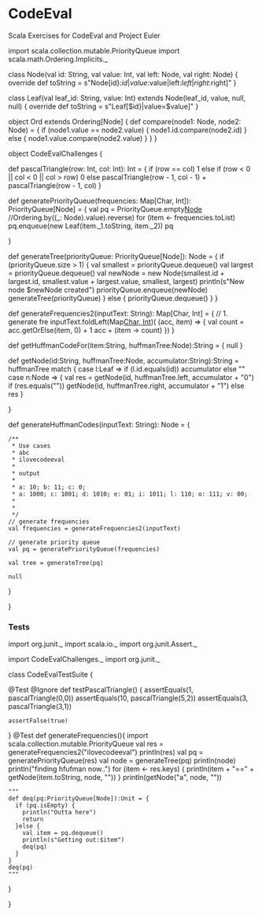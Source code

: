 # CodeEval
Scala Exercises for CodeEval and Project Euler

import scala.collection.mutable.PriorityQueue
import scala.math.Ordering.Implicits._

class Node(val id: String, val value: Int, val left: Node, val right: Node) {
  override def toString = s"Node[id}:$id|value:$value|left:$left|right:$right]"
}

class Leaf(val leaf_id: String, value: Int) extends Node(leaf_id, value, null, null) {
  override def toString = s"Leaf[$id}|value=$value]"
}

object Ord extends Ordering[Node] {
  def compare(node1: Node, node2: Node) = {
    if (node1.value == node2.value) {
      node1.id.compare(node2.id)
    } else {
      node1.value.compare(node2.value)
    }
  }
}

object CodeEvalChallenges {

  def pascalTriangle(row: Int, col: Int): Int = {
    if (row == col) 1
    else if (row < 0 || col < 0 || col > row) 0
    else pascalTriangle(row - 1, col - 1) + pascalTriangle(row - 1, col)
  }

  def generatePriorityQueue(frequencies: Map[Char, Int]): PriorityQueue[Node] = {
    val pq = PriorityQueue.empty[Node](Ord.reverse)
      //Ordering.by((_: Node).value).reverse)
    for (item <- frequencies.toList)
      pq.enqueue(new Leaf(item._1.toString, item._2))
    pq

  }

  def generateTree(priorityQueue: PriorityQueue[Node]): Node = {
    if (priorityQueue.size > 1) {
      val smallest = priorityQueue.dequeue()
      val largest = priorityQueue.dequeue()
      val newNode = new Node(smallest.id + largest.id,
        smallest.value + largest.value, smallest, largest)
      println(s"New node $newNode created")
      priorityQueue.enqueue(newNode)
      generateTree(priorityQueue)
    } else {
      priorityQueue.dequeue()
    }
  }

  def generateFrequencies2(inputText: String): Map[Char, Int] = {
    // 1. generate fre
    inputText.foldLeft(Map[Char, Int]())(
      (acc, item) => {
        val count = acc.getOrElse(item, 0) + 1
        acc + (item -> count)
      })
  }

  def getHuffmanCodeFor(item:String, huffmanTree:Node):String = {
    null
  }
  
  def getNode(id:String, huffmanTree:Node, accumulator:String):String = huffmanTree match {
    case l:Leaf => if (l.id.equals(id)) accumulator else ""
    case n:Node => 
          { 
            val res = getNode(id, huffmanTree.left, accumulator + "0")
           if (res.equals("")) getNode(id, huffmanTree.right, accumulator + "1")
           else res
          }
    
  }
  
  
  def generateHuffmanCodes(inputText: String): Node = {

    /**
     * Use cases
     * abc
     * ilovecodeeval
     *
     * output
     *
     * a: 10; b: 11; c: 0;
     * a: 1000; c: 1001; d: 1010; e: 01; i: 1011; l: 110; o: 111; v: 00;
     *
     *
     */
    // generate frequencies
    val frequencies = generateFrequencies2(inputText)

    // generate priority queue
    val pq = generatePriorityQueue(frequencies)

    val tree = generateTree(pq)

    null
  }

}


### Tests


import org.junit._
import scala.io._
import org.junit.Assert._

import CodeEvalChallenges._
import org.junit._

class CodeEvalTestSuite  { 

  
  @Test @Ignore def testPascalTriangle()  {
    assertEquals(1, pascalTriangle(0,0))
    assertEquals(10, pascalTriangle(5,2))
    assertEquals(3, pascalTriangle(3,1))
    
    assertFalse(true)
  }
  @Test
  def generateFrequencies(){
    import scala.collection.mutable.PriorityQueue
    val res = generateFrequencies2("ilovecodeeval") 
    println(res)
    val pq = generatePriorityQueue(res)
    val node = generateTree(pq)
    println(node)
    println("finding hfufman now..")
    for (item <- res.keys) {
      println(item + "==" + getNode(item.toString, node, ""))
    }
    println(getNode("a", node, ""))
    
    """
    def deq(pq:PriorityQueue[Node]):Unit = {
      if (pq.isEmpty) {
        println("Outta here")
        return
      }else {
        val item = pq.dequeue()
        println(s"Getting out:$item")
        deq(pq)
      }
    }
    deq(pq)
    """
    
  }
  
}



